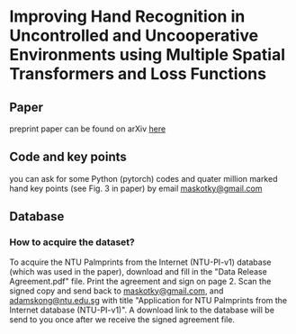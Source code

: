 # Improving Hand Recognition in Uncontrolled and Uncooperative Environments using Multiple Spatial Transformers and Loss Functions
## Paper
preprint paper can be found on arXiv [here](https://arxiv.org/abs/2311.05383) 
## Code and key points
you can ask for some Python (pytorch) codes and quater million marked hand key points (see Fig. 3 in paper) by email maskotky@gmail.com 
## Database
### How to acquire the dataset?
To acquire the NTU Palmprints from the Internet (NTU-PI-v1) database (which was used in the paper), download and fill in the "Data Release Agreement.pdf" file. Print the agreement and sign on page 2. Scan the signed copy and send back to maskotky@gmail.com, and  adamskong@ntu.edu.sg with title "Application for NTU Palmprints from the Internet database (NTU-PI-v1)". A download link to the database will be send to you once after we receive the signed agreement file.
